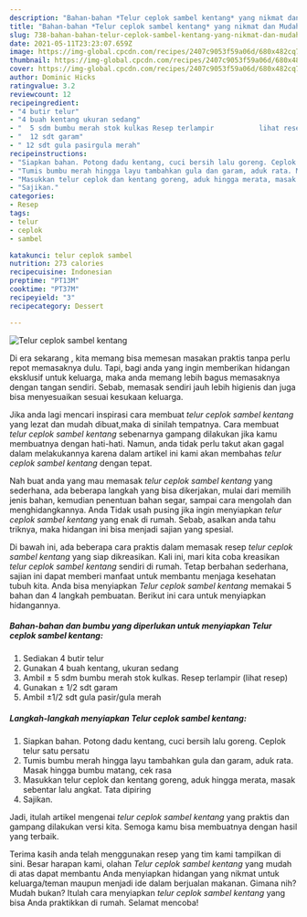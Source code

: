```yaml
---
description: "Bahan-bahan *Telur ceplok sambel kentang* yang nikmat dan Mudah Dibuat"
title: "Bahan-bahan *Telur ceplok sambel kentang* yang nikmat dan Mudah Dibuat"
slug: 738-bahan-bahan-telur-ceplok-sambel-kentang-yang-nikmat-dan-mudah-dibuat
date: 2021-05-11T23:23:07.659Z
image: https://img-global.cpcdn.com/recipes/2407c9053f59a06d/680x482cq70/telur-ceplok-sambel-kentang-foto-resep-utama.jpg
thumbnail: https://img-global.cpcdn.com/recipes/2407c9053f59a06d/680x482cq70/telur-ceplok-sambel-kentang-foto-resep-utama.jpg
cover: https://img-global.cpcdn.com/recipes/2407c9053f59a06d/680x482cq70/telur-ceplok-sambel-kentang-foto-resep-utama.jpg
author: Dominic Hicks
ratingvalue: 3.2
reviewcount: 12
recipeingredient:
- "4 butir telur"
- "4 buah kentang ukuran sedang"
- "  5 sdm bumbu merah stok kulkas Resep terlampir           lihat resep"
- "  12 sdt garam"
- " 12 sdt gula pasirgula merah"
recipeinstructions:
- "Siapkan bahan. Potong dadu kentang, cuci bersih lalu goreng. Ceplok telur satu persatu"
- "Tumis bumbu merah hingga layu tambahkan gula dan garam, aduk rata. Masak hingga bumbu matang, cek rasa"
- "Masukkan telur ceplok dan kentang goreng, aduk hingga merata, masak sebentar lalu angkat. Tata dipiring"
- "Sajikan."
categories:
- Resep
tags:
- telur
- ceplok
- sambel

katakunci: telur ceplok sambel 
nutrition: 273 calories
recipecuisine: Indonesian
preptime: "PT13M"
cooktime: "PT37M"
recipeyield: "3"
recipecategory: Dessert

---
```



![*Telur ceplok sambel kentang*](https://img-global.cpcdn.com/recipes/2407c9053f59a06d/680x482cq70/telur-ceplok-sambel-kentang-foto-resep-utama.jpg)

Di era  sekarang , kita memang bisa memesan masakan praktis tanpa perlu repot memasaknya dulu. Tapi, bagi anda yang ingin memberikan hidangan eksklusif untuk keluarga, maka anda memang lebih bagus memasaknya dengan tangan sendiri. Sebab, memasak sendiri jauh lebih higienis dan juga bisa menyesuaikan sesuai kesukaan keluarga.

Jika anda lagi mencari inspirasi cara membuat *telur ceplok sambel kentang* yang lezat dan mudah dibuat,maka di sinilah tempatnya. Cara membuat *telur ceplok sambel kentang*  sebenarnya gampang dilakukan jika kamu membuatnya dengan hati-hati. Namun, anda tidak perlu takut akan gagal dalam melakukannya 
karena dalam artikel ini kami akan membahas *telur ceplok sambel kentang* dengan tepat.  



Nah buat anda yang mau memasak *telur ceplok sambel kentang* yang sederhana, ada beberapa langkah yang bisa dikerjakan, mulai dari memilih jenis bahan, kemudian penentuan bahan segar, sampai cara mengolah dan menghidangkannya. Anda Tidak usah pusing jika ingin menyiapkan *telur ceplok sambel kentang* yang enak di rumah. Sebab, asalkan anda  tahu triknya, maka hidangan ini bisa menjadi sajian yang spesial.

Di bawah ini, ada beberapa cara praktis  dalam memasak resep *telur ceplok sambel kentang* yang siap dikreasikan. Kali ini, mari kita coba kreasikan *telur ceplok sambel kentang* sendiri di rumah. Tetap berbahan sederhana, sajian ini dapat memberi manfaat untuk membantu menjaga kesehatan tubuh kita. Anda bisa menyiapkan *Telur ceplok sambel kentang* memakai 5 bahan dan 4 langkah pembuatan. Berikut ini cara untuk menyiapkan hidangannya.

<!--inarticleads1-->

##### Bahan-bahan dan bumbu yang diperlukan untuk menyiapkan *Telur ceplok sambel kentang*:

1. Sediakan 4 butir telur
1. Gunakan 4 buah kentang, ukuran sedang
1. Ambil  ± 5 sdm bumbu merah stok kulkas. Resep terlampir           (lihat resep)
1. Gunakan  ± 1/2 sdt garam
1. Ambil  ±1/2 sdt gula pasir/gula merah




<!--inarticleads2-->

##### Langkah-langkah menyiapkan *Telur ceplok sambel kentang*:

1. Siapkan bahan. Potong dadu kentang, cuci bersih lalu goreng. Ceplok telur satu persatu
1. Tumis bumbu merah hingga layu tambahkan gula dan garam, aduk rata. Masak hingga bumbu matang, cek rasa
1. Masukkan telur ceplok dan kentang goreng, aduk hingga merata, masak sebentar lalu angkat. Tata dipiring
1. Sajikan.




Jadi, itulah artikel mengenai  *telur ceplok sambel kentang*  yang praktis dan gampang dilakukan versi kita. Semoga kamu bisa membuatnya dengan hasil yang terbaik. 

Terima kasih anda telah menggunakan resep yang tim kami tampilkan di sini. Besar harapan kami, olahan  *Telur ceplok sambel kentang* yang mudah di atas dapat membantu Anda menyiapkan hidangan yang nikmat untuk keluarga/teman maupun menjadi ide dalam berjualan makanan. Gimana nih? Mudah bukan? Itulah cara menyiapkan *telur ceplok sambel kentang* yang bisa Anda praktikkan di rumah. Selamat mencoba!

